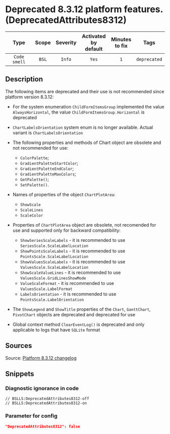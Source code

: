 # Deprecated 8.3.12 platform features. (DeprecatedAttributes8312)

|     Type     | Scope | Severity |    Activated<br>by default    |    Minutes<br>to fix    |     Tags     |
|:------------:|:-----:|:--------:|:-----------------------------:|:-----------------------:|:------------:|
| `Code smell` | `BSL` |  `Info`  |             `Yes`             |           `1`           | `deprecated` |

<!-- Блоки выше заполняются автоматически, не трогать -->
## Description
<!-- Описание диагностики заполняется вручную. Необходимо понятным языком описать смысл и схему работу -->
The following items are deprecated and their use is not recommended since platform version 8.3.12:

* For the system enumeration `ChildFormItemsGroup` implemented the value `AlwaysHorizontal`, the value `ChildFormItemsGroup.Horizontal` is deprecated
* `ChartLabelsOrientation` system enum is no longer available. Actual variant is `ChartLabelsOrientation`
* The following properties and methods of Chart object are obsolete and not recommended for use:
   * `ColorPalette`;
   * `GradientPaletteStartColor`;
   * `GradientPaletteEndColor`;
   * `GradientPaletteMaxColors`;
   * `GetPalette()`;
   * `SetPalette()`.

* Names of properties of the object `ChartPlotArea`:
   * `ShowScale`
   * `ScaleLines`
   * `ScaleColor`

* Properties of `ChartPlotArea` object are obsolete, not recomended for use and supported only for backward compatibility:
   * `ShowSeriesScaleLabels` - it is recommended to use `SeriesScale.ScaleLabelLocation`
   * `ShowPointsScaleLabels` - it is recommended to use `PointsScale.ScaleLabelLocation`
   * `ShowValuesScaleLabels` - it is recommended to use `ValuesScale.ScaleLabelLocation`
   * `ShowScaleValueLines` - it is recommended to use `ValuesScale.GridLinesShowMode`
   * `ValueScaleFormat` - it is recommended to use `ValuesScale.LabelFormat`
   * `LabelsOrientation` - it is recommended to use `PointsScale.LabelOrientation`

* The `ShowLegend` and `ShowTitle` properties of the `Chart`, `GanttChart`, `PivotChart` objects are deprecated and deprecated for use
* Global context method `ClearEventLog()` is deprecated and only applicable to logs that have `SQLite` format

## Sources
<!-- Необходимо указывать ссылки на все источники, из которых почерпнута информация для создания диагностики -->

Source: [Platform 8.3.12 changelog](https://dl04.1c.ru/content/Platform/8_3_12_1714/1cv8upd_8_3_12_1714.htm)

## Snippets

<!-- Блоки ниже заполняются автоматически, не трогать -->
### Diagnostic ignorance in code

```bsl
// BSLLS:DeprecatedAttributes8312-off
// BSLLS:DeprecatedAttributes8312-on
```

### Parameter for config

```json
"DeprecatedAttributes8312": false
```
